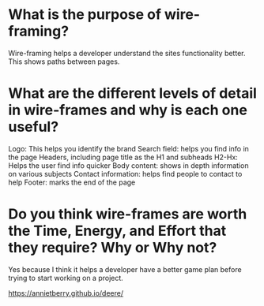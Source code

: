 # What is the purpose of wire-framing?
Wire-framing helps a developer understand the sites functionality better.
This shows paths between pages. 

# What are the different levels of detail in wire-frames and why is each one useful?
Logo: This helps you identify the brand
Search field: helps you find info in the page
Headers, including page title as the H1 and subheads H2-Hx: Helps the user find info quicker
Body content: shows in depth information on various subjects
Contact information: helps find people to contact to help
Footer: marks the end of the page

# Do you think wire-frames are worth the Time, Energy, and Effort that they require? Why or Why not?
Yes because I think it helps a developer have a better game plan before trying to start working on a project. 

 https://annietberry.github.io/deere/